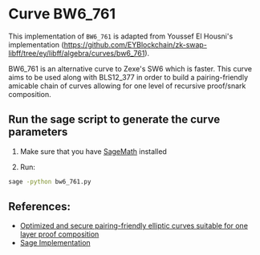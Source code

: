 # Curve BW6_761

This implementation of `BW6_761` is adapted from Youssef El Housni's implementation (https://github.com/EYBlockchain/zk-swap-libff/tree/ey/libff/algebra/curves/bw6_761).

BW6_761 is an alternative curve to Zexe's SW6 which is faster.
This curve aims to be used along with BLS12_377 in order to build a pairing-friendly amicable chain of curves allowing for one level of recursive proof/snark composition.

## Run the sage script to generate the curve parameters

1. Make sure that you have [SageMath](https://www.sagemath.org/) installed

2. Run:
```bash
sage -python bw6_761.py
```

## References:

- [Optimized and secure pairing-friendly elliptic curves suitable for one layer proof composition](https://eprint.iacr.org/2020/351.pdf)
- [Sage Implementation](https://gitlab.inria.fr/zk-curves/bw6-761/-/blob/master/sage/pairing.py)

